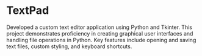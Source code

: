 # TextPad
Developed a custom text editor application using Python and Tkinter. This project demonstrates proficiency in creating graphical user interfaces and handling file operations in Python. Key features include opening and saving text files, custom styling, and keyboard shortcuts.
